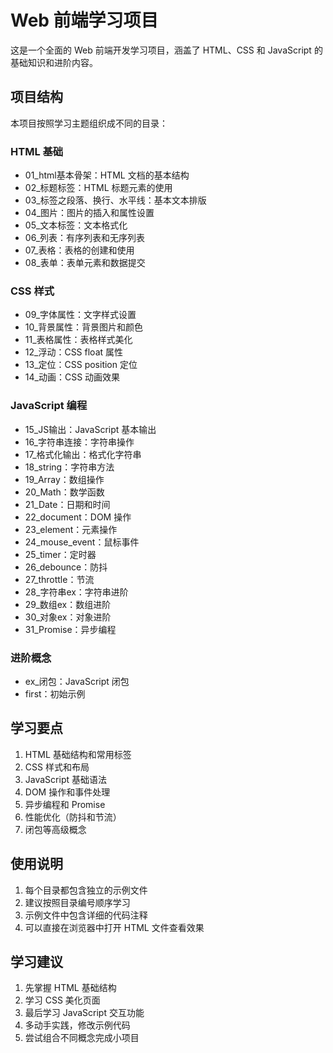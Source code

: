# Web 前端学习项目

这是一个全面的 Web 前端开发学习项目，涵盖了 HTML、CSS 和 JavaScript 的基础知识和进阶内容。

## 项目结构

本项目按照学习主题组织成不同的目录：

### HTML 基础

- 01_html基本骨架：HTML 文档的基本结构
- 02_标题标签：HTML 标题元素的使用
- 03_标签之段落、换行、水平线：基本文本排版
- 04_图片：图片的插入和属性设置
- 05_文本标签：文本格式化
- 06_列表：有序列表和无序列表
- 07_表格：表格的创建和使用
- 08_表单：表单元素和数据提交

### CSS 样式

- 09_字体属性：文字样式设置
- 10_背景属性：背景图片和颜色
- 11_表格属性：表格样式美化
- 12_浮动：CSS float 属性
- 13_定位：CSS position 定位
- 14_动画：CSS 动画效果

### JavaScript 编程

- 15_JS输出：JavaScript 基本输出
- 16_字符串连接：字符串操作
- 17_格式化输出：格式化字符串
- 18_string：字符串方法
- 19_Array：数组操作
- 20_Math：数学函数
- 21_Date：日期和时间
- 22_document：DOM 操作
- 23_element：元素操作
- 24_mouse_event：鼠标事件
- 25_timer：定时器
- 26_debounce：防抖
- 27_throttle：节流
- 28_字符串ex：字符串进阶
- 29_数组ex：数组进阶
- 30_对象ex：对象进阶
- 31_Promise：异步编程

### 进阶概念

- ex_闭包：JavaScript 闭包
- first：初始示例

## 学习要点

1. HTML 基础结构和常用标签
2. CSS 样式和布局
3. JavaScript 基础语法
4. DOM 操作和事件处理
5. 异步编程和 Promise
6. 性能优化（防抖和节流）
7. 闭包等高级概念

## 使用说明

1. 每个目录都包含独立的示例文件
2. 建议按照目录编号顺序学习
3. 示例文件中包含详细的代码注释
4. 可以直接在浏览器中打开 HTML 文件查看效果

## 学习建议

1. 先掌握 HTML 基础结构
2. 学习 CSS 美化页面
3. 最后学习 JavaScript 交互功能
4. 多动手实践，修改示例代码
5. 尝试组合不同概念完成小项目
